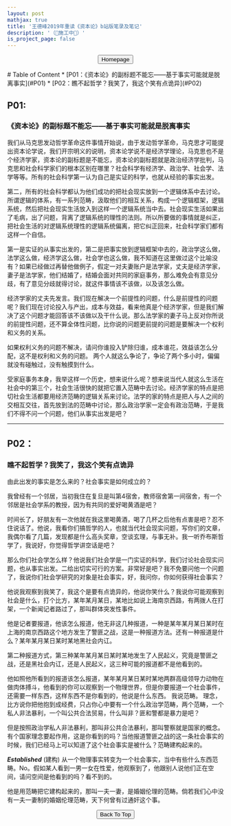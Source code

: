 ```yaml
---
layout: post
mathjax: true
title: '王德峰2019年重读《资本论》b站版笔录及笔记'
description: '（🚧施工中🚧）'
is_project_page: false
---
```


<p style="text-align:center;">
<button type="button" onclick="window.location.href='index.html';">Homepage</button>
</p>
# Table of Content
* [P01：《资本论》的副标题不能忘——基于事实可能就是脱离事实](#P01)
* [P02：瞧不起哲学？我笑了，我这个笑有点诡异](#P02)

## P01:
### 《资本论》的副标题不能忘——基于事实可能就是脱离事实

我们从马克思发动哲学革命这件事情开始说，由于发动哲学革命，马克思才可能提出资本论学说，我们开宗明义的说明，资本论学说不是经济学理论，马克思也不是个经济学家，资本论的副标题是不能忘，资本论的副标题就是政治经济学批判，马克思和社会科学家们的根本区别在哪里？社会科学有经济学、政治学、社会学、法学等等。所有的社会科学第一认为自己是实证的科学，也就从经验的事实出发。

第二，所有的社会科学都认为他们成功的把社会现实放到一个逻辑体系中去讨论。所谓逻辑的体系，有一系列范畴，汲取他们的相互关系，构成一个逻辑框架，逻辑系统，然后把社会现实生活放入到这样一个逻辑系统当中去。社会现实生活如果出了毛病，出了问题，背离了逻辑系统的理性的法则。所以所要做的事情就是纠正，把社会生活的对逻辑系统理性的逻辑系统偏离，把它纠正回来，社会科学家们都有这样一个自信。 

第一是实证的从事实出发的，第二是把事实放到逻辑框架中去的，政治学这么做，法学这么做，经济学这么做，社会学也这么做，我不知道在这里做过这个比喻没有？如果已经做过再替他做例子，假定一对夫妻账户是法学家，丈夫是经济学家，妻子是法学家，他们结婚了，结婚会面对共同的家庭事务，那么难免会有意见分歧，有了意见分歧就得讨论，就这件事情该不该做，以及该怎么做。 

经济学家的丈夫先发言。我们现在解决一个前提性的问题，什么是前提性的问题呢？我们现在讨论投入与产出，成本与效益，看来他真是个经济学家，但是我们解决了这个问题才能回答该不该做以及干什么说。那么法学家的妻子马上反对你所说的前提性问题，还不算全体性问题，比你说的问题更前提的问题是要解决一个权利和义务的关系。

如果权利义务的问题不解决，请问你谁投入铲除归谁，成本谁花，效益该怎么分配，这不是权利和义务的问题。 两个人就这么争论了，争论了两个多小时，偏偏就没有碰触过，没有触摸到什么。 

受家庭事务本身，我举这样一个历史，想来说什么呢？想来说当代人就这么生活在社会中的第三个，社会生活很快的就把它置入范畴中去讨论。经济学家的特点是把切社会生活都要用经济范畴的逻辑关系来讨论。法学的家的特点是把人与人之间的交相互交往，首先放到法的范畴中讨论，那么政治学家一定会有政治范畴，于是我们不得不问一个问题，他们从事实出发是吧？ 

***

## P02：
### 瞧不起哲学？我笑了，我这个笑有点诡异

由此出发的事实是怎么来的？社会事实是如何成立的？ 

我曾经有一个邻居，当初我住在复旦是叫第4宿舍，教师宿舍第一间宿舍，有一个邻居是社会学系的教授，因为有共同的爱好喝黄酒是吧？

时间长了，好朋友有一次他就在我这里喝黄酒，喝了几杯之后他有点害是吧？忍不住说话了。他说，我看你们搞哲学的人，也就当代社会现实问题，写你们的文章，我偶尔看了几篇，发现都是什么高头奖章，空谈玄理，与事无补。我一听乔布斯哲学了，我说好，你觉得哲学讲空话是吧？ 

那么你们社会学怎么样？他说我们社会学是一门实证的科学，我们讨论社会现实问题，也从事实出发。二给出切实可行的方案。非常好是吧？我不免要问他一个问题了，我说你们社会学研究的对象是社会事实，好，我问你，你如何获得社会事实？

他说我观察到我笑了，我这个是要有点诡异的，他说你笑什么？我说你可能观察到社会是什么，打个比方，某年某月某日，某地比如说上海南京西路，有两拨人在打架，一个新闻记者路过了，那叫群体突发性事件。

他是记者要报道，他该怎么报道，他无非这几种报道，一种是某年某月某日某时在上海的南京西路这个地方发生了警匪之战，这是一种报道方法。还有一种报道是什么？某年某月某日某时某地黑社会内讧。 

第二种报道方式，第三种某年某月某日某时某地发生了人民起义，究竟是警匪之战，还是黑社会内讧，还是人民起义，这三种可能的报道都不是他看到的。

他如照他所看到的报道该怎么报道，某年某月某日某时某地两群高级领导力动物在做肉体搏斗，他看到的你可以观察到一个物理世界，但是你要报道一个社会事件，还需要一样东西，这样东西不是你看到的，他说是什么东西。
我说范畴。 理念，比方说你把他抱到成经费，只占你心中要有一个什么政治学范畴，两个范畴，一个私人非法暴利，一个叫公共合法贸易，什么叫非？匪和警都是暴力是吧？

但是按照政治学私人非法暴利，那叫非公共合法暴利，那叫警察就是国家的概念。有个国家理念要起作用，这是你看到的吗？当他报道警匪之战的这一条社会事实的时候，我们已经马上可以知道了这个社会事实是被什么？范畴建构起来的。 

_**Established**_ (建构) 从一个物理事实转变为一个社会事实，当中有些什么东西范畴。No。假如某人看到一男一女在性爱，他观察到了，他跟别人说他们正在空间，请问空间是他看到的吗？看不到的。

他是用范畴把它建构起来的，那叫一夫一妻，是婚姻伦理的范畴。倘若我们心中没有一夫一妻制的婚姻伦理范畴，天下何曾有过通奸这个事。

<p style="text-align:center;">
<button type="button" onclick="window.location.href='#top';">Back To Top</button>
<p>
